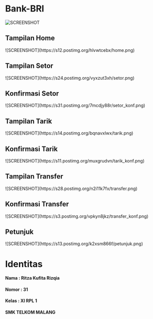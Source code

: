 # Bank-BRI
![SCREENSHOT](https://s17.postimg.org/6z3xzgthb/PIN.png)
<h2> Tampilan Home </h2>
![SCREENSHOT](https://s12.postimg.org/hlvwtcebx/home.png)
<h2> Tampilan Setor </h2>
![SCREENSHOT](https://s24.postimg.org/vyxzut3xh/setor.png)
<h2> Konfirmasi Setor </h2>
![SCREENSHOT](https://s31.postimg.org/7mcdjy88r/setor_konf.png)
<h2> Tampilan Tarik </h2>
![SCREENSHOT](https://s14.postimg.org/bqnavxlwx/tarik.png)
<h2> Konfirmasi Tarik </h2>
![SCREENSHOT](https://s11.postimg.org/muxgrudvn/tarik_konf.png)
<h2> Tampilan Transfer </h2>
![SCREENSHOT](https://s28.postimg.org/n2i11k7fx/transfer.png)
<h2> Konfirmasi Transfer </h2>
![SCREENSHOT](https://s3.postimg.org/vpkyn8jkz/transfer_konf.png)
<h2> Petunjuk </h2>
![SCREENSHOT](https://s13.postimg.org/k2xsm866f/petunjuk.png)

<h1>Identitas</h1>
<h4>Nama : Ritza Kufita Rizqia</h4>
<h4>Nomor : 31</h4>
<h4>Kelas : XI RPL 1</h4>
<h4> SMK TELKOM MALANG </h4>
